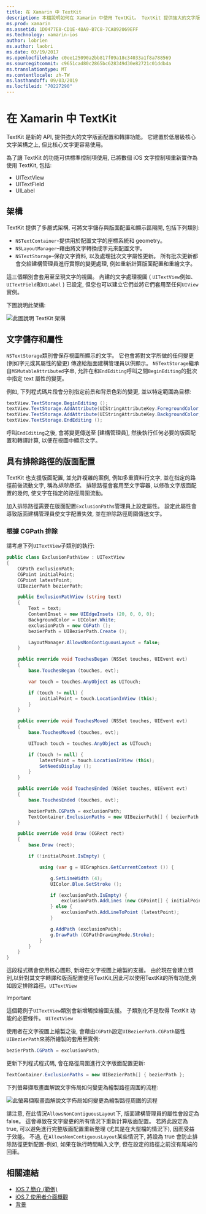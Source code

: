 ```yaml
---
title: 在 Xamarin 中 TextKit
description: 本檔說明如何在 Xamarin 中使用 TextKit。 TextKit 提供強大的文字版面配置和呈現功能。
ms.prod: xamarin
ms.assetid: 1D0477E8-CD1E-48A9-B7C8-7CA892069EFF
ms.technology: xamarin-ios
author: lobrien
ms.author: laobri
ms.date: 03/19/2017
ms.openlocfilehash: c0ee125090a2bb817f09a18c34033a1f8a788569
ms.sourcegitcommit: c9651cad80c2865bc628349d30e82721c01ddb4a
ms.translationtype: MT
ms.contentlocale: zh-TW
ms.lasthandoff: 09/03/2019
ms.locfileid: "70227290"
---
```

# <a name="textkit-in-xamarinios"></a>在 Xamarin 中 TextKit

TextKit 是新的 API, 提供強大的文字版面配置和轉譯功能。 它建置於低層級核心文字架構之上, 但比核心文字更容易使用。

為了讓 TextKit 的功能可供標準控制項使用, 已將數個 iOS 文字控制項重新實作為使用 TextKit, 包括:

- UITextView
- UITextField
- UILabel

## <a name="architecture"></a>架構

TextKit 提供了多層式架構, 可將文字儲存與版面配置和顯示區隔開, 包括下列類別:

- `NSTextContainer`-提供用於配置文字的座標系統和 geometry。
- `NSLayoutManager`–藉由將文字轉換成字元來配置文字。
- `NSTextStorage`–保存文字資料, 以及處理批次文字屬性更新。 所有批次更新都會交給建構管理員進行實際的變更處理, 例如重新計算版面配置和重繪文字。


這三個類別會套用至呈現文字的視圖。 內建的文字處理視圖 ( `UITextView`例如、 `UITextField`和`UILabel` ) 已設定, 但您也可以建立它們並將它們套用至任何`UIView`實例。

下圖說明此架構:

 ![](textkit-images/textkitarch.png "此圖說明 TextKit 架構")

## <a name="text-storage-and-attributes"></a>文字儲存和屬性

`NSTextStorage`類別會保存視圖所顯示的文字。 它也會將對文字所做的任何變更 (例如字元或其屬性的變更) 傳達給版面建構管理員以供顯示。 `NSTextStorage`繼承自`MSMutableAttributed`字串, 允許在和`EndEditing`呼叫之間`BeginEditing`的批次中指定 text 屬性的變更。

例如, 下列程式碼片段會分別指定前景和背景色彩的變更, 並以特定範圍為目標:

```csharp
textView.TextStorage.BeginEditing ();
textView.TextStorage.AddAttribute(UIStringAttributeKey.ForegroundColor, UIColor.Green, new NSRange(200, 400));
textView.TextStorage.AddAttribute(UIStringAttributeKey.BackgroundColor, UIColor.Black, new NSRange(210, 300));
textView.TextStorage.EndEditing ();
```

呼叫`EndEditing`之後, 會將變更傳送至 [建構管理員], 然後執行任何必要的版面配置和轉譯計算, 以便在視圖中顯示文字。

## <a name="layout-with-exclusion-path"></a>具有排除路徑的版面配置

TextKit 也支援版面配置, 並允許複雜的案例, 例如多重資料行文字, 並在指定的路徑前後流動文字, 稱為*排除路徑*。 排除路徑會套用至文字容器, 以修改文字版面配置的幾何, 使文字在指定的路徑周圍流動。

加入排除路徑需要在版面配置`ExclusionPaths`管理員上設定屬性。 設定此屬性會導致版面建構管理員使文字配置失效, 並在排除路徑周圍傳送文字。

### <a name="exclusion-based-on-a-cgpath"></a>根據 CGPath 排除

請考慮下列`UITextView`子類別的執行:

```csharp
public class ExclusionPathView : UITextView
{
    CGPath exclusionPath;
    CGPoint initialPoint;
    CGPoint latestPoint;
    UIBezierPath bezierPath;

    public ExclusionPathView (string text)
    {
        Text = text;
        ContentInset = new UIEdgeInsets (20, 0, 0, 0);
        BackgroundColor = UIColor.White;
        exclusionPath = new CGPath ();
        bezierPath = UIBezierPath.Create ();

        LayoutManager.AllowsNonContiguousLayout = false;
    }

    public override void TouchesBegan (NSSet touches, UIEvent evt)
    {
        base.TouchesBegan (touches, evt);

        var touch = touches.AnyObject as UITouch;

        if (touch != null) {
            initialPoint = touch.LocationInView (this);
        }
    }

    public override void TouchesMoved (NSSet touches, UIEvent evt)
    {
        base.TouchesMoved (touches, evt);

        UITouch touch = touches.AnyObject as UITouch;

        if (touch != null) {
            latestPoint = touch.LocationInView (this);
            SetNeedsDisplay ();
        }
    }

    public override void TouchesEnded (NSSet touches, UIEvent evt)
    {
        base.TouchesEnded (touches, evt);

        bezierPath.CGPath = exclusionPath;
        TextContainer.ExclusionPaths = new UIBezierPath[] { bezierPath };
    }

    public override void Draw (CGRect rect)
    {
        base.Draw (rect);

        if (!initialPoint.IsEmpty) {

            using (var g = UIGraphics.GetCurrentContext ()) {

                g.SetLineWidth (4);
                UIColor.Blue.SetStroke ();

                if (exclusionPath.IsEmpty) {
                    exclusionPath.AddLines (new CGPoint[] { initialPoint, latestPoint });
                } else {
                    exclusionPath.AddLineToPoint (latestPoint);
                }

                g.AddPath (exclusionPath);
                g.DrawPath (CGPathDrawingMode.Stroke);
            }
        }
    }
}
```

這段程式碼會使用核心圖形, 新增在文字視圖上繪製的支援。 由於現在會建立類別,以針對其文字轉譯和版面配置使用TextKit,因此可以使用TextKit的所有功能,例如設定排除路徑。`UITextView`

> [!IMPORTANT]
> 這個範例子`UITextView`類別會新增觸控繪圖支援。 子類別化不是取得 TextKit 功能的必要條件。 `UITextView`



使用者在文字視圖上繪製之後, 會藉由`CGPath`設定`UIBezierPath.CGPath`屬性`UIBezierPath`來將所繪製的套用至實例:

```csharp
bezierPath.CGPath = exclusionPath;
```

更新下列程式程式碼, 會在路徑周圍進行文字版面配置更新:

```csharp
TextContainer.ExclusionPaths = new UIBezierPath[] { bezierPath };
```

下列螢幕擷取畫面解說文字佈局如何變更為繪製路徑周圍的流程:

<!-- ![](textkit-images/exclusionpath1.png "This screenshot illustrates how the text layout changes to flow around the drawn path")-->
![](textkit-images/exclusionpath2.png "此螢幕擷取畫面解說文字佈局如何變更為繪製路徑周圍的流程")

請注意, 在此情況`AllowsNonContiguousLayout`下, 版面建構管理員的屬性會設定為 false。 這會導致在文字變更的所有情況下重新計算版面配置。 若將此設定為 true, 可以避免進行完整版面配置重新整理 (尤其是在大型檔的情況下), 因而受益于效能。 不過, 在`AllowsNonContiguousLayout`某些情況下, 將設為 true 會防止排除路徑更新配置-例如, 如果在執行時間輸入文字, 但在設定的路徑之前沒有尾端的回車。


## <a name="related-links"></a>相關連結

- [IOS 7 簡介 (範例)](https://docs.microsoft.com/samples/xamarin/ios-samples/introtoios7)
- [iOS 7 使用者介面概觀](~/ios/platform/introduction-to-ios7/ios7-ui.md)
- [背景](~/ios/app-fundamentals/backgrounding/index.md)
